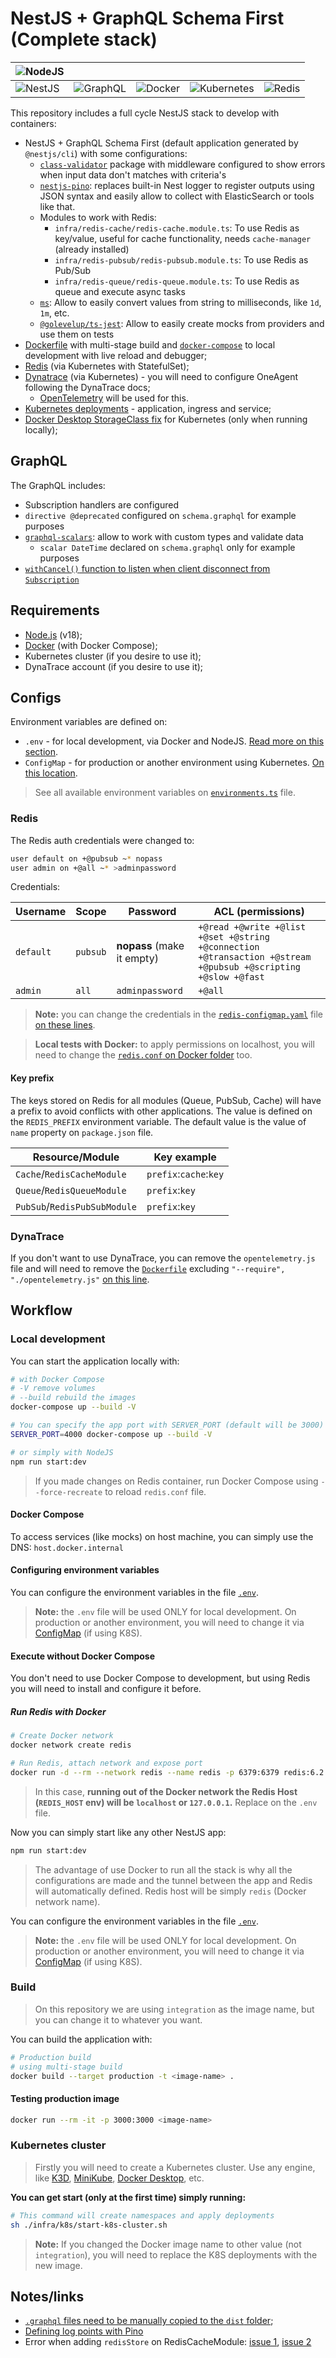 # NestJS + GraphQL Schema First (Complete stack)

| ![NodeJS](https://img.shields.io/badge/node.js-6DA55F?style=for-the-badge&logo=node.js&logoColor=white)      |                                                                                                           |                                                                                                              |                                                                                                                          |                                                                                                           | 
| ------------------------------------------------------------------------------------------------------------ | --------------------------------------------------------------------------------------------------------- | ------------------------------------------------------------------------------------------------------------ | ------------------------------------------------------------------------------------------------------------------------ | --------------------------------------------------------------------------------------------------------- |
| ![NestJS](https://img.shields.io/badge/nestjs-%23E0234E.svg?style=for-the-badge&logo=nestjs&logoColor=white) | ![GraphQL](https://img.shields.io/badge/-GraphQL-E10098?style=for-the-badge&logo=graphql&logoColor=white) | ![Docker](https://img.shields.io/badge/docker-%230db7ed.svg?style=for-the-badge&logo=docker&logoColor=white) | ![Kubernetes](https://img.shields.io/badge/kubernetes-%23326ce5.svg?style=for-the-badge&logo=kubernetes&logoColor=white) | ![Redis](https://img.shields.io/badge/redis-%23DD0031.svg?style=for-the-badge&logo=redis&logoColor=white) |

This repository includes a full cycle NestJS stack to develop with containers:

- NestJS + GraphQL Schema First (default application generated by `@nestjs/cli`) with some configurations:
  - [`class-validator`](https://github.com/typestack/class-validator) package with middleware configured to show errors when input data don't matches with criteria's
  - [`nestjs-pino`](https://github.com/iamolegga/nestjs-pino): replaces built-in Nest logger to register outputs using JSON syntax and easily allow to collect with ElasticSearch or tools like that.
  - Modules to work with Redis:
    - `infra/redis-cache/redis-cache.module.ts`: To use Redis as key/value, useful for cache functionality, needs `cache-manager` (already installed)
    - `infra/redis-pubsub/redis-pubsub.module.ts`: To use Redis as Pub/Sub
    - `infra/redis-queue/redis-queue.module.ts`: To use Redis as queue and execute async tasks
  - [`ms`](https://github.com/vercel/ms): Allow to easily convert values from string to milliseconds, like `1d`, `1m`, etc.
  - [`@golevelup/ts-jest`](https://www.npmjs.com/package/@golevelup/ts-jest): Allow to easily create mocks from providers and use them on tests
- [Dockerfile](./Dockerfile) with multi-stage build and [`docker-compose`](./docker-compose.yml) to local development with live reload and debugger;
- [Redis](./infra/k8s/redis/) (via Kubernetes with StatefulSet);
- [Dynatrace](./infra/k8s/dynatrace/) (via Kubernetes) - you will need to configure OneAgent following the DynaTrace docs;
  - [OpenTelemetry](./opentelemetry.js) will be used for this.
- [Kubernetes deployments](./infra/k8s/) - application, ingress and service;
- [Docker Desktop StorageClass fix](./infra/k8s/docker-desktop/storageclass.yml) for Kubernetes (only when running locally);

## GraphQL

The GraphQL includes:

- Subscription handlers are configured
- `directive @deprecated` configured on `schema.graphql` for example purposes
- [`graphql-scalars`](https://the-guild.dev/graphql/scalars): allow to work with custom types and validate data
  - `scalar DateTime` declared on `schema.graphql` only for example purposes
- [`withCancel()` function to listen when client disconnect from `Subscription`](https://github.com/nestjs/graphql/issues/186#issuecomment-478238683)

## Requirements

- [Node.js](https://nodejs.org/en/) (v18);
- [Docker](https://www.docker.com/products/docker-desktop) (with Docker Compose);
- Kubernetes cluster (if you desire to use it);
- DynaTrace account (if you desire to use it);

## Configs

Environment variables are defined on:

- `.env` - for local development, via Docker and NodeJS. [Read more on this section](#configuring-environment-variables).
- `ConfigMap` - for production or another environment using Kubernetes. [On this location](./infra/k8s/configmap.yml).

> See all available environment variables on [`environments.ts`](src/@core/environments.ts) file.

### Redis

The Redis auth credentials were changed to:

```bash
user default on +@pubsub ~* nopass
user admin on +@all ~* >adminpassword
```

Credentials:

| Username  | Scope    | Password                   | ACL (permissions)                                                                                             |
| --------- | -------- | -------------------------- | ------------------------------------------------------------------------------------------------------------- |
| `default` | `pubsub` | **nopass** (make it empty) | `+@read +@write +@list +@set +@string +@connection +@transaction +@stream +@pubsub +@scripting +@slow +@fast` |
| `admin`   | `all`    | `adminpassword`            | `+@all`                                                                                                       |

> **Note:** you can change the credentials in the [`redis-configmap.yaml`](./infra/k8s/redis/redis-configmap.yaml) file [on these lines](https://github.com/tiagoboeing/nestjs-graphql-schemafirst-docker-k8s/blob/5ad865af51fccf942550d991a662796b34f957ca/k8s/redis/redis-configmap.yaml#L768-L770).

> **Local tests with Docker:** to apply permissions on localhost, you will need to change the [`redis.conf` on Docker folder](./infra/docker/redis.conf) too.

#### Key prefix

The keys stored on Redis for all modules (Queue, PubSub, Cache) will have a prefix to avoid conflicts with other applications. The value is defined on the `REDIS_PREFIX` environment variable. The default value is the value of `name` property on `package.json` file.

| Resource/Module              | Key example            |
| ---------------------------- | ---------------------- |
| `Cache`/`RedisCacheModule`   | `prefix`:`cache`:`key` |
| `Queue`/`RedisQueueModule`   | `prefix`:`key`         |
| `PubSub`/`RedisPubSubModule` | `prefix`:`key`         |

### DynaTrace

If you don't want to use DynaTrace, you can remove the `opentelemetry.js` file and will need to remove the [`Dockerfile`](./Dockerfile) excluding `"--require", "./opentelemetry.js"` [on this line](https://github.com/tiagoboeing/nestjs-graphql-schemafirst-docker-k8s/blob/2c7daad63ea0fe7712353334aaa1d0702caee989/Dockerfile#L62).

## Workflow

### Local development

You can start the application locally with:

```bash
# with Docker Compose
# -V remove volumes
# --build rebuild the images
docker-compose up --build -V

# You can specify the app port with SERVER_PORT (default will be 3000)
SERVER_PORT=4000 docker-compose up --build -V

# or simply with NodeJS
npm run start:dev
```

> If you made changes on Redis container, run Docker Compose using `--force-recreate` to reload `redis.conf` file.

#### Docker Compose

To access services (like mocks) on host machine, you can simply use the DNS: `host.docker.internal`

#### Configuring environment variables

You can configure the environment variables in the file [`.env`](./.env).

> **Note:** the `.env` file will be used ONLY for local development. On production or another environment, you will need to change it via [ConfigMap](./infra/k8s/configmap.yml) (if using K8S).

#### Execute without Docker Compose

You don't need to use Docker Compose to development, but using Redis you will need to install and configure it before.

##### Run Redis with Docker

```bash
# Create Docker network
docker network create redis

# Run Redis, attach network and expose port
docker run -d --rm --network redis --name redis -p 6379:6379 redis:6.2.3-alpine
```

> In this case, **running out of the Docker network the Redis Host (`REDIS_HOST` env) will be `localhost` or `127.0.0.1`.** Replace on the `.env` file.

Now you can simply start like any other NestJS app:

```bash
npm run start:dev
```

> The advantage of use Docker to run all the stack is why all the configurations are made and the tunnel between the app and Redis will automatically defined. Redis host will be simply `redis` (Docker network name).

You can configure the environment variables in the file [`.env`](./.env).

> **Note:** the `.env` file will be used ONLY for local development. On production or another environment, you will need to change it via [ConfigMap](./infra/k8s/configmap.yml) (if using K8S).

### Build

> On this repository we are using `integration` as the image name, but you can change it to whatever you want.

You can build the application with:

```bash
# Production build
# using multi-stage build
docker build --target production -t <image-name> .
```

#### Testing production image

```bash
docker run --rm -it -p 3000:3000 <image-name>
```

### Kubernetes cluster

> Firstly you will need to create a Kubernetes cluster. Use any engine, like [K3D](https://k3d.io/), [MiniKube](https://minikube.sigs.k8s.io/docs/start/), [Docker Desktop](https://www.docker.com/products/docker-desktop), etc.

**You can get start (only at the first time) simply running:**

```bash
# This command will create namespaces and apply deployments
sh ./infra/k8s/start-k8s-cluster.sh
```

> **Note:** If you changed the Docker image name to other value (not `integration`), you will need to replace the K8S deployments with the new image.

## Notes/links

- [`.graphql` files need to be manually copied to the `dist` folder](https://github.com/nestjs/graphql/issues/135);
- [Defining log points with Pino](https://github.com/iamolegga/nestjs-pino#example)
- Error when adding `redisStore` on RedisCacheModule: [issue 1](https://github.com/node-cache-manager/node-cache-manager/issues/210), [issue 2](https://github.com/dabroek/node-cache-manager-redis-store/issues/40)

